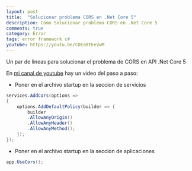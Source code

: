 ```yaml
---
layout: post
title:  "Solucionar problema CORS en .Net Core 5"
description: Cómo Solucionar problema CORS en .Net Core 5
comments: true
category: Error
tags: error framework c#
youtube: https://youtu.be/CDEaBtEeVwM
---
```

Un par de lineas para solucionar el problema de CORS en API .Net Core 5

En <a target="_blank" href="{{ page.youtube }}">mi canal de youtube</a> hay un video del paso a paso:

- Poner en el archivo startup en la seccion de servicios
```C#
services.AddCors(options =>
{
    options.AddDefaultPolicy(builder => { 
        builder
        .AllowAnyOrigin()
        .AllowAnyHeader()
        .AllowAnyMethod(); 
    });
});
```

- Poner en el archivo startup en la seccion de aplicaciones
```C#
app.UseCors();
```
